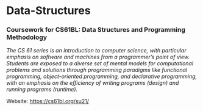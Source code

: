 # Data-Structures
### Coursework for CS61BL: Data Structures and Programming Methodology 

*The CS 61 series is an introduction to computer science, with particular emphasis on software and machines from a programmer’s point of view. Students are exposed to a diverse set of mental models for computational problems and solutions through programming paradigms like functional programming, object-oriented programming, and declarative programming, with an emphasis on the efficiency of writing programs (design) and running programs (runtime).* 
  
Website: https://cs61bl.org/su21/



